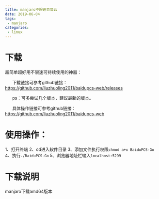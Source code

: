```yaml
---
title: manjaro不限速百度云
date: 2019-06-04
tags:
 - manjaro
categories: 
 - linux
---
```


# 下载
超简单超好用不限速可持续使用的神器：

      下载链接可参考github链接：https://github.com/liuzhuoling2011/baidupcs-web/releases

      ps：可多尝试几个版本，建议最新的版本。

      具体操作链接可参考github链接：https://github.com/liuzhuoling2011/baidupcs-web

# 使用操作：

1、打开终端
2、cd进入软件目录
3、添加文件执行权限`chmod a+x BaiduPCS-Go`
4、执行`./BaiduPCS-Go`
5、浏览器地址栏输入`localhost:5299`

# 下载说明
manjaro下载amd64版本